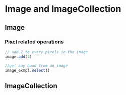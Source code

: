 # Image and ImageCollection

## Image

### Pixel related operations

```javascript
// add 2 to every pixels in the image
image.add(2)

//get any band from an image
image_exmpl.select()
```



## ImageCollection

